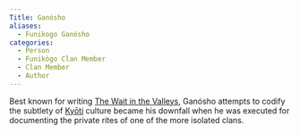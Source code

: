 ```yaml
---
Title: Ganósho
aliases:
  - Funikogo Ganósho
categories:
  - Person
  - Funikògo Clan Member
  - Clan Member
  - Author
---
```


Best known for writing [The Wait in the Valleys](), Ganósho attempts to codify the subtlety of [Kyōti]() culture became his downfall when he was executed for documenting the private rites of one of the more isolated clans.
